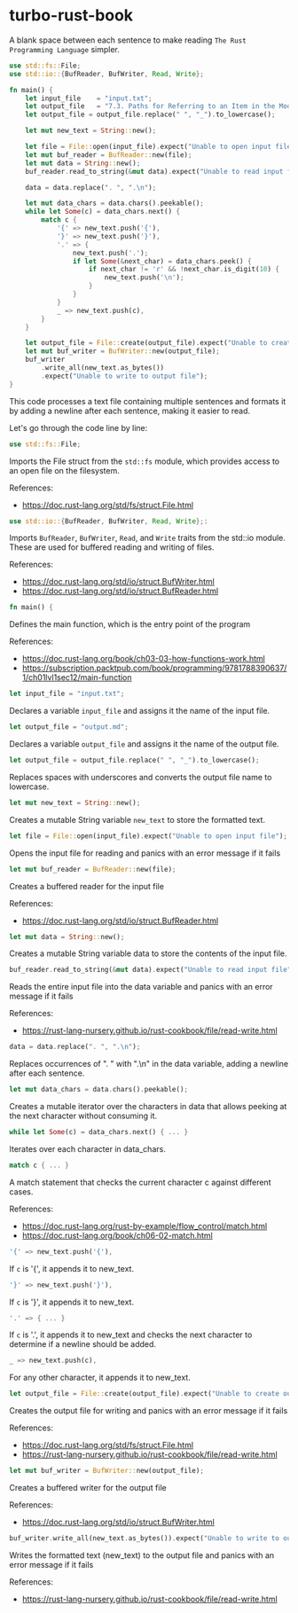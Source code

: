 # turbo-rust-book
A blank space between each sentence to make reading `The Rust Programming Language` simpler.

```rust
use std::fs::File;
use std::io::{BufReader, BufWriter, Read, Write};

fn main() {
    let input_file    = "input.txt";
    let output_file   = "7.3. Paths for Referring to an Item in the Module Tree.md";
    let output_file = output_file.replace(" ", "_").to_lowercase();

    let mut new_text = String::new();

    let file = File::open(input_file).expect("Unable to open input file");
    let mut buf_reader = BufReader::new(file);
    let mut data = String::new();
    buf_reader.read_to_string(&mut data).expect("Unable to read input file");

    data = data.replace(". ", ".\n");

    let mut data_chars = data.chars().peekable();
    while let Some(c) = data_chars.next() {
        match c {
            '{' => new_text.push('{'),
            '}' => new_text.push('}'),
            '.' => {
                new_text.push('.');
                if let Some(&next_char) = data_chars.peek() {
                    if next_char != 'r' && !next_char.is_digit(10) {
                        new_text.push('\n');
                    }
                }
            }
            _ => new_text.push(c),
        }
    }

    let output_file = File::create(output_file).expect("Unable to create output file");
    let mut buf_writer = BufWriter::new(output_file);
    buf_writer
        .write_all(new_text.as_bytes())
        .expect("Unable to write to output file");
}

```

This code processes a text file containing multiple sentences and formats it by adding a newline after each sentence, making it easier to read. 

Let's go through the code line by line:



```rust
use std::fs::File; 
```
Imports the File struct from the `std::fs` module, which provides access to an open file on the filesystem.

References:
- https://doc.rust-lang.org/std/fs/struct.File.html



```rust
use std::io::{BufReader, BufWriter, Read, Write};: 
```
Imports `BufReader`, `BufWriter`, `Read`, and `Write` traits from the std::io module. These are used for buffered reading and writing of files.

References:
- https://doc.rust-lang.org/std/io/struct.BufWriter.html
- https://doc.rust-lang.org/std/io/struct.BufReader.html



```rust
fn main() {
```
Defines the main function, which is the entry point of the program

References:
- https://doc.rust-lang.org/book/ch03-03-how-functions-work.html
- https://subscription.packtpub.com/book/programming/9781788390637/1/ch01lvl1sec12/main-function


 
```rust
let input_file = "input.txt";
```
Declares a variable `input_file` and assigns it the name of the input file.


 
```rust
let output_file = "output.md";
```
Declares a variable `output_file` and assigns it the name of the output file.



```rust
let output_file = output_file.replace(" ", "_").to_lowercase();
```
Replaces spaces with underscores and converts the output file name to lowercase.



```rust
let mut new_text = String::new();
```
Creates a mutable String variable `new_text` to store the formatted text.



```rust
let file = File::open(input_file).expect("Unable to open input file");
```
Opens the input file for reading and panics with an error message if it fails



```rust
let mut buf_reader = BufReader::new(file);
```
Creates a buffered reader for the input file

References:
- https://doc.rust-lang.org/std/io/struct.BufReader.html



```rust
let mut data = String::new();
```
Creates a mutable String variable data to store the contents of the input file.



```rust
buf_reader.read_to_string(&mut data).expect("Unable to read input file");
```
Reads the entire input file into the data variable and panics with an error message if it fails

References:
- https://rust-lang-nursery.github.io/rust-cookbook/file/read-write.html

 

```rust
data = data.replace(". ", ".\n");
```
Replaces occurrences of ". " with ".\n" in the data variable, adding a newline after each sentence.


 
```rust
let mut data_chars = data.chars().peekable();
```
Creates a mutable iterator over the characters in data that allows peeking at the next character without consuming it.



```rust
while let Some(c) = data_chars.next() { ... }
```
Iterates over each character in data_chars.


 
```rust
match c { ... }
```
A match statement that checks the current character c against different cases.

References:
- https://doc.rust-lang.org/rust-by-example/flow_control/match.html
- https://doc.rust-lang.org/book/ch06-02-match.html


```rust
'{' => new_text.push('{'),
```
If `c` is '{', it appends it to new_text.



```rust
'}' => new_text.push('}'),
```
If `c` is '}', it appends it to new_text.



```rust
'.' => { ... }
```
If `c` is '.', it appends it to new_text and checks the next character to determine if a newline should be added.



```rust
_ => new_text.push(c),
```
For any other character, it appends it to new_text.



```rust
let output_file = File::create(output_file).expect("Unable to create output file");
```
Creates the output file for writing and panics with an error message if it fails

References:
- https://doc.rust-lang.org/std/fs/struct.File.html
- https://rust-lang-nursery.github.io/rust-cookbook/file/read-write.html


```rust
let mut buf_writer = BufWriter::new(output_file);
```
Creates a buffered writer for the output file

References:
- https://doc.rust-lang.org/std/io/struct.BufWriter.html



```rust
buf_writer.write_all(new_text.as_bytes()).expect("Unable to write to output file");
```
Writes the formatted text (new_text) to the output file and panics with an error message if it fails

References:
- https://rust-lang-nursery.github.io/rust-cookbook/file/read-write.html


